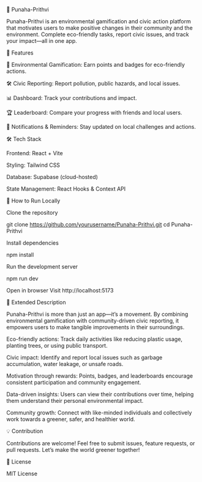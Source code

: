 🌱 Punaha-Prithvi














Punaha-Prithvi is an environmental gamification and civic action platform that motivates users to make positive changes in their community and the environment. Complete eco-friendly tasks, report civic issues, and track your impact—all in one app.

🌟 Features

🌿 Environmental Gamification: Earn points and badges for eco-friendly actions.

🛠 Civic Reporting: Report pollution, public hazards, and local issues.

📊 Dashboard: Track your contributions and impact.

🏆 Leaderboard: Compare your progress with friends and local users.

🔔 Notifications & Reminders: Stay updated on local challenges and actions.

🛠 Tech Stack

Frontend: React + Vite

Styling: Tailwind CSS

Database: Supabase (cloud-hosted)

State Management: React Hooks & Context API

🚀 How to Run Locally

Clone the repository

git clone https://github.com/yourusername/Punaha-Prithvi.git
cd Punaha-Prithvi


Install dependencies

npm install


Run the development server

npm run dev


Open in browser
Visit http://localhost:5173

📝 Extended Description 

Punaha-Prithvi is more than just an app—it’s a movement. By combining environmental gamification with community-driven civic reporting, it empowers users to make tangible improvements in their surroundings.

Eco-friendly actions: Track daily activities like reducing plastic usage, planting trees, or using public transport.

Civic impact: Identify and report local issues such as garbage accumulation, water leakage, or unsafe roads.

Motivation through rewards: Points, badges, and leaderboards encourage consistent participation and community engagement.

Data-driven insights: Users can view their contributions over time, helping them understand their personal environmental impact.

Community growth: Connect with like-minded individuals and collectively work towards a greener, safer, and healthier world.

💡 Contribution

Contributions are welcome! Feel free to submit issues, feature requests, or pull requests. Let’s make the world greener together!

📜 License

MIT License
